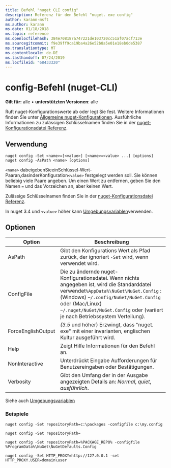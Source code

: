 ```yaml
---
title: Befehl "nuget CLI config"
description: Referenz für den Befehl "nuget. exe config"
author: karann-msft
ms.author: karann
ms.date: 01/18/2018
ms.topic: reference
ms.openlocfilehash: 384e708187a747221de103720cc51af07acf713e
ms.sourcegitcommit: f9e39ff9ca19ba4a26e52b8a5e01e18eb0de5387
ms.translationtype: MT
ms.contentlocale: de-DE
ms.lasthandoff: 07/24/2019
ms.locfileid: "68433320"
---
```

# <a name="config-command-nuget-cli"></a>config-Befehl (nuget-CLI)

**Gilt für:** alle &bullet; **unterstützten Versionen**: alle

Ruft nuget-Konfigurationswerte ab oder legt Sie fest. Weitere Informationen finden Sie unter [Allgemeine nuget-Konfigurationen](../../consume-packages/configuring-nuget-behavior.md). Ausführliche Informationen zu zulässigen Schlüsselnamen finden Sie in der [nuget-Konfigurationsdatei Referenz](../nuget-config-file.md).

## <a name="usage"></a>Verwendung

```cli
nuget config -Set <name>=[<value>] [<name>=<value> ...] [options]
nuget config -AsPath <name> [options]
```

`<name>` dabeigebenSieeinSchlüssel-Wert-Paaran,dasinderKonfiguration`<value>` festgelegt werden soll. Sie können beliebig viele Paare angeben. Um einen Wert zu entfernen, geben Sie den Namen `=` und das Vorzeichen an, aber keinen Wert.

Zulässige Schlüsselnamen finden Sie in der [nuget-Konfigurationsdatei Referenz](../nuget-config-file.md).

In nuget 3.4 und `<value>` höher kann [Umgebungsvariablen](cli-ref-environment-variables.md)verwenden.

## <a name="options"></a>Optionen

| Option | Beschreibung |
| --- | --- |
| AsPath | Gibt den Konfigurations Wert als Pfad zurück, der ignoriert `-Set` wird, wenn verwendet wird. |
| ConfigFile | Die zu ändernde nuget-Konfigurationsdatei. Wenn nichts angegeben ist, wird die Standarddatei verwendet`%AppData%\NuGet\NuGet.Config` : (Windows) `~/.config/NuGet/NuGet.Config` oder (Mac/Linux) `~/.nuget/NuGet/NuGet.Config` oder (variiert je nach Betriebssystem Verteilung).|
| ForceEnglishOutput | *(3.5* und höher) Erzwingt, dass "nuget. exe" mit einer invarianten, englischen Kultur ausgeführt wird. |
| Help | Zeigt Hilfe Informationen für den Befehl an. |
| NonInteractive | Unterdrückt Eingabe Aufforderungen für Benutzereingaben oder Bestätigungen. |
| Verbosity | Gibt den Umfang der in der Ausgabe angezeigten Details an: *Normal*, *quiet*, *ausführlich*. |

Siehe auch [Umgebungsvariablen](cli-ref-environment-variables.md)

### <a name="examples"></a>Beispiele

```cli
nuget config -Set repositoryPath=c:\packages -configfile c:\my.config

nuget config -Set repositoryPath=

nuget config -Set repositoryPath=%PACKAGE_REPO% -configfile %ProgramData%\NuGet\NuGetDefaults.Config

nuget config -Set HTTP_PROXY=http://127.0.0.1 -set HTTP_PROXY.USER=domain\user
```

